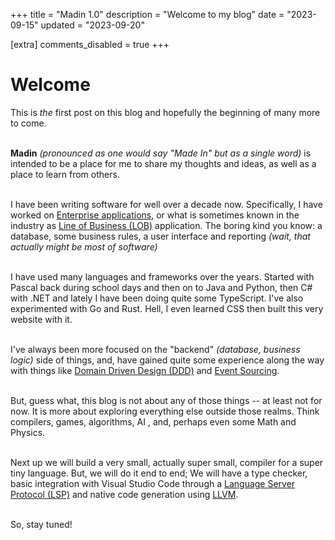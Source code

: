 +++
title = "Madin 1.0"
description = "Welcome to my blog"
date = "2023-09-15"
updated = "2023-09-20"

[extra]
comments_disabled = true
+++

# Welcome

This is _the_ first post on this blog and hopefully the beginning of many more to come.

\
**Madin** _(pronounced as one would say "Made In" but as a single word)_ is intended to be a place for me to share my thoughts and ideas, as well as a place to learn from others.

\
I have been writing software for well over a decade now. Specifically, I have worked on [Enterprise applications](https://en.wikipedia.org/wiki/Enterprise_software), or what is sometimes known in the industry as [Line of Business (LOB)](https://www.irisclasson.com/2012/07/19/stupid-question-2-what-do-you-mean-by-lob-line-of-business-application/) application. The boring kind you know: a database, some business rules, a user interface and reporting _(wait, that actually might be most of software)_

\
I have used many languages and frameworks over the years. Started with Pascal back during school days and then on to Java and Python, then C# with .NET and lately I have been doing quite some TypeScript. I've also experimented with Go and Rust. Hell, I even learned CSS then built this very website with it.

\
I've always been more focused on the "backend" _(database, business logic)_ side of things, and, have gained quite some experience along the way with things like [Domain Driven Design (DDD)](https://martinfowler.com/bliki/DomainDrivenDesign.html) and [Event Sourcing](https://martinfowler.com/eaaDev/EventSourcing.html).

\
But, guess what, this blog is not about any of those things -- at least not for now. It is more about exploring everything else outside those realms. Think compilers, games, algorithms, AI , and, perhaps even some Math and Physics.

\
Next up we will build a very small, actually super small, compiler for a super tiny language. But, we will do it end to end; We will have a type checker, basic integration with Visual Studio Code through a [Language Server Protocol (LSP)](https://microsoft.github.io/language-server-protocol/) and native code generation using [LLVM](https://llvm.org/).

\
So, stay tuned!
